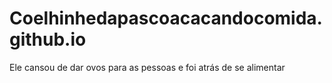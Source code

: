 # Coelhinhedapascoacacandocomida.github.io
Ele cansou de dar ovos para as pessoas e foi atrás de se alimentar
